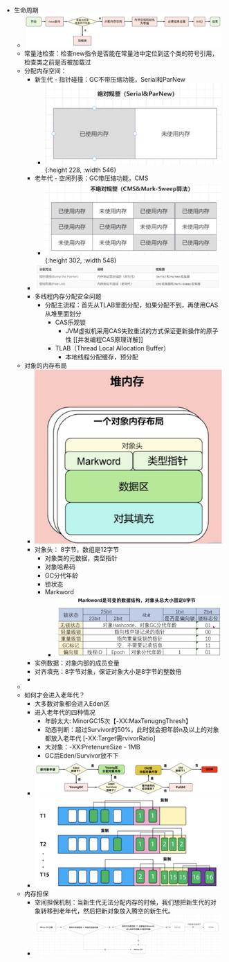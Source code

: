 - 生命周期
	- ![image.png](../assets/image_1698742223969_0.png)
	- 常量池检查：检查new指令是否能在常量池中定位到这个类的符号引用，检查类之前是否被加载过
	- 分配内存空间：
		- 新生代 - 指针碰撞：GC不带压缩功能，Serial和ParNew
			- ![image.png](../assets/image_1698742571054_0.png){:height 228, :width 546}
		- 老年代 - 空闲列表：GC带压缩功能，CMS
			- ![image.png](../assets/image_1698742608586_0.png){:height 302, :width 548}
		- ![image.png](../assets/image_1698742547503_0.png)
		- 多线程内存分配安全问题
			- 分配主流程：首先从TLAB里面分配，如果分配不到，再使用CAS从堆里面划分
				- CAS乐观锁
					- JVM虚拟机采用CAS失败重试的方式保证更新操作的原子性 [[并发编程CAS原理详解]]
				- TLAB（Thread Local Allocation Buffer）
					- 本地线程分配缓存，预分配
	- 对象的内存布局
		- ![image.png](../assets/image_1699345657653_0.png)
		- 对象头： 8字节，数组是12字节
			- 对象类的元数据，类型指针
			- 对象哈希码
			- GC分代年龄
			- 锁状态
			- Markword
				- ![image.png](../assets/image_1699345926897_0.png)
		- 实例数据：对象内部的成员变量
		- 对齐填充：8字节对象，保证对象大小是8字节的整数倍
		-
	-
	- 如何才会进入老年代？
		- 大多数对象都会进入Eden区
		- 进入老年代的四种情况
			- 年龄太大: MinorGC15次【-XX:MaxTenugngThresh】
			- 动态判断：超过Survivor的50%，此时就会把年龄n及以上的对象都放入老年代 [-XX:Target需rvivorRatio]
			- 大对象：-XX:PretenureSize - 1MB
			- GC后Eden/Survivor放不下
		- ![image.png](../assets/image_1699343487758_0.png)
		- ![image.png](../assets/image_1699343505218_0.png)
	- 内存担保
		- 空间担保机制：当新生代无法分配内存的时候，我们想把新生代的对象转移到老年代，然后把新对象放入腾空的新生代。
		- ![image.png](../assets/image_1699344193307_0.png)